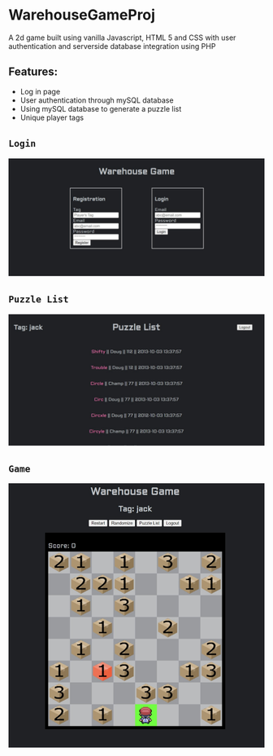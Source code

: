 # WarehouseGameProj
A 2d game built using vanilla Javascript, HTML 5 and CSS with user authentication and serverside database integration using PHP

## Features:
- Log in page 
- User authentication through mySQL database
- Using mySQL database to generate a puzzle list 
- Unique player tags

## `Login`
<img src="Screenshots/LoginPage.jpg">

## `Puzzle List`
<img src="Screenshots/PuzzleList.jpg">

## `Game`
<img src="Screenshots/Game.jpg">
